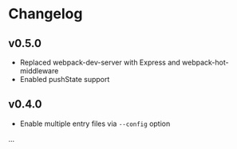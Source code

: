 # Changelog

## v0.5.0

- Replaced webpack-dev-server with Express and webpack-hot-middleware
- Enabled pushState support

## v0.4.0

- Enable multiple entry files via `--config` option

...
